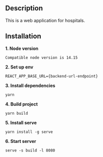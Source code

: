 
## Description

This is a web application for hospitals.
## Installation

**1. Node version**
```
Compatible node version is 14.15
```

**2. Set up env**
```
REACT_APP_BASE_URL={backend-url-endpoint}
```
**3. Install dependencies**
```
yarn
```
**4. Build project**
```
yarn build
```
**5. Install serve**
```
yarn install -g serve
```
**6. Start server**
```
serve -s build -l 8080
```